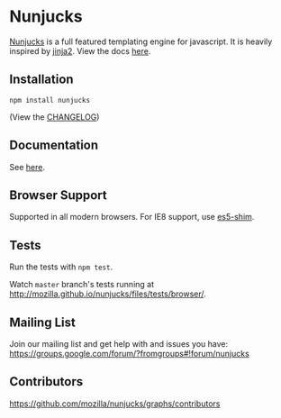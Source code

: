 # Nunjucks

[Nunjucks](http://mozilla.github.io/nunjucks/) is a full featured
templating engine for javascript. It is heavily inspired by
[jinja2](http://jinja.pocoo.org/). View the docs
[here](http://mozilla.github.io/nunjucks/).








































































<extoc></extoc>

## Installation

`npm install nunjucks`

(View the [CHANGELOG](https://github.com/mozilla/nunjucks/releases))

## Documentation

See [here](http://mozilla.github.io/nunjucks/).

## Browser Support

Supported in all modern browsers. For IE8 support, use [es5-shim](https://github.com/es-shims/es5-shim).

## Tests

Run the tests with `npm test`.

Watch `master` branch's tests running at http://mozilla.github.io/nunjucks/files/tests/browser/.

## Mailing List

Join our mailing list and get help with and issues you have:
https://groups.google.com/forum/?fromgroups#!forum/nunjucks

## Contributors

https://github.com/mozilla/nunjucks/graphs/contributors
